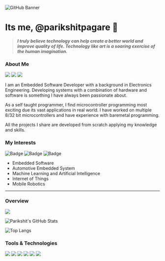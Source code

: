 ![GitHub Banner](https://user-images.githubusercontent.com/80714882/232319478-09602c5d-7ea9-45eb-8c7d-a25d37f9c87f.png)

# Its me, @parikshitpagare 👋

> ***I truly believe technology can help create a better world and improve quality of life. Technology like art is a soaring exercise of the human imagination.***  

### About Me

<a href="https://linkedin.com/in/parikshitpagare"><img src="https://img.shields.io/badge/Linkedin-0A66C2?style=for-the-badge&logo=linkedin&logoColor=white.svg"/></a>
<a href="https://youtube.com/@parikshitpagare"><img src="https://img.shields.io/badge/YouTube-FF0000?style=for-the-badge&logo=YouTube&logoColor=white.svg"/></a>
<a href="https://www.reddit.com/user/parikshitpagare"><img src="https://img.shields.io/badge/Reddit-DBDBDB?style=for-the-badge&logo=reddit&logoColor=white.svg"/></a>

I am an Embedded Software Developer with a background in Electronics Engineering. Developing systems with a combination of hardware and software is something I have always been passionate about. 

As a self taught programmer, I find microcontroller programming most exciting due its vast applications in real world. I have worked on multiple 8/32 bit microcontrollers and have experience with baremetal programming. 

All the projects I share are developed from scratch applying my knowledge and skills.

### My Interests

![Badge](https://img.shields.io/badge/Embedded_Systems-1f6feb?style=for-the-badge)
![Badge](https://img.shields.io/badge/AI/ML-orange?style=for-the-badge)
![Badge](https://img.shields.io/badge/IOT-dbdbdb?style=for-the-badge)

- Embedded Software
- Automotive Embedded System
- Machine Learning and Artificial Intelligence
- Internet of Things
- Mobile Robotics

---

### Overview

![](https://komarev.com/ghpvc/?username=parikshitpagare&style=for-the-badge&color=1f6feb&&label=Profile+Views)

![Parikshit's GitHub Stats](https://github-readme-stats-sigma-five.vercel.app/api?username=parikshitpagare&show_icons=true&hide=contribs,issues&title_color=555555&icon_color=555555&text_color=1f6feb&bg_color=dbdbdb)

![Top Langs](https://github-readme-stats-sigma-five.vercel.app/api/top-langs/?username=parikshitpagare&layout=compact&title_color=555555&text_color=1f6feb&bg_color=dbdbdb)

### Tools & Technologies

<p align="left">
  <img src="https://img.shields.io/badge/ST Microelectronics-03234B?style=for-the-badge&logo=stmicroelectronics&logoColor=white">
  <img src="https://img.shields.io/badge/Espressif-E7352C?style=for-the-badge&logo=espressif&logoColor=white">
  <img src="https://img.shields.io/badge/Arduino-00979D?style=for-the-badge&logo=arduino&logoColor=white">
  <img src="https://img.shields.io/badge/Microchip-ec1d1b?style=for-the-badge">
  <img src="https://img.shields.io/badge/Bluetooth-0082FC?style=for-the-badge&logo=bluetooth&logoColor=white">
  <img src="https://img.shields.io/badge/FreeRTOS-4bbb4f?style=for-the-badge">
</p>

